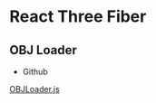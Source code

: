# React Three Fiber

## OBJ Loader

- Github

[OBJLoader.js](https://github.com/mrdoob/three.js/blob/dev/examples/jsm/loaders/OBJLoader.js)
